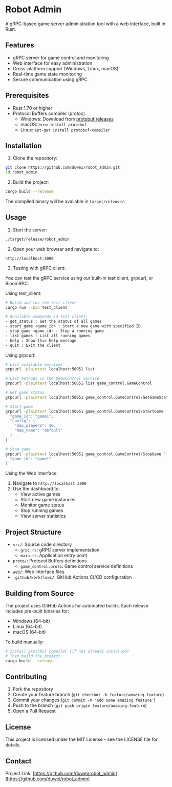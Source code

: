 # Robot Admin

A gRPC-based game server administration tool with a web interface, built in Rust.

## Features

- gRPC server for game control and monitoring
- Web interface for easy administration
- Cross-platform support (Windows, Linux, macOS)
- Real-time game state monitoring
- Secure communication using gRPC

## Prerequisites

- Rust 1.70 or higher
- Protocol Buffers compiler (protoc)
  - Windows: Download from [protobuf releases](https://github.com/protocolbuffers/protobuf/releases)
  - macOS: `brew install protobuf`
  - Linux: `apt-get install protobuf-compiler`

## Installation

1. Clone the repository:
```bash
git clone https://github.com/duwei/robot_admin.git
cd robot_admin
```

2. Build the project:
```bash
cargo build --release
```

The compiled binary will be available in `target/release/`.

## Usage

1. Start the server:
```bash
./target/release/robot_admin
```

2. Open your web browser and navigate to:
```
http://localhost:3000
```

3. Testing with gRPC client:

You can test the gRPC service using our built-in test client, grpcurl, or BloomRPC.

Using test_client:
```bash
# Build and run the test client
cargo run --bin test_client

# Available commands in test client:
- get_status : Get the status of all games
- start_game <game_id> : Start a new game with specified ID
- stop_game <game_id> : Stop a running game
- list_games : List all running games
- help : Show this help message
- quit : Exit the client
```

Using grpcurl:
```bash
# List available services
grpcurl -plaintext localhost:50051 list

# List methods in the GameControl service
grpcurl -plaintext localhost:50051 list game_control.GameControl

# Get game status
grpcurl -plaintext localhost:50051 game_control.GameControl/GetGameStatus '{}'

# Start game
grpcurl -plaintext localhost:50051 game_control.GameControl/StartGame '{
  "game_id": "game1",
  "config": {
    "max_players": 10,
    "map_name": "default"
  }
}'

# Stop game
grpcurl -plaintext localhost:50051 game_control.GameControl/StopGame '{
  "game_id": "game1"
}'
```

Using the Web Interface:
1. Navigate to `http://localhost:3000`
2. Use the dashboard to:
   - View active games
   - Start new game instances
   - Monitor game status
   - Stop running games
   - View server statistics

## Project Structure

- `src/`: Source code directory
  - `grpc.rs`: gRPC server implementation
  - `main.rs`: Application entry point
- `proto/`: Protocol Buffers definitions
  - `game_control.proto`: Game control service definitions
- `web/`: Web interface files
- `.github/workflows/`: GitHub Actions CI/CD configuration

## Building from Source

The project uses GitHub Actions for automated builds. Each release includes pre-built binaries for:
- Windows (64-bit)
- Linux (64-bit)
- macOS (64-bit)

To build manually:

```bash
# Install protobuf compiler (if not already installed)
# Then build the project
cargo build --release
```

## Contributing

1. Fork the repository
2. Create your feature branch (`git checkout -b feature/amazing-feature`)
3. Commit your changes (`git commit -m 'Add some amazing feature'`)
4. Push to the branch (`git push origin feature/amazing-feature`)
5. Open a Pull Request

## License

This project is licensed under the MIT License - see the LICENSE file for details.

## Contact

Project Link: [https://github.com/duwei/robot_admin](https://github.com/duwei/robot_admin)
